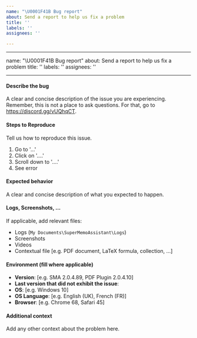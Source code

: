 ```yaml
---
name: "\U0001F41B Bug report"
about: Send a report to help us fix a problem
title: ''
labels: ''
assignees: ''

---
```


---
name: "\U0001F41B Bug report"
about: Send a report to help us fix a problem
title: ''
labels: ''
assignees: ''

---

#### Describe the bug
A clear and concise description of the issue you are experiencing. Remember, this is not a place to ask questions. For that, go to https://discord.gg/vUQhqCT.

#### Steps to Reproduce
Tell us how to reproduce this issue.

1. Go to '...'
2. Click on '....'
3. Scroll down to '....'
4. See error

#### Expected behavior
A clear and concise description of what you expected to happen.

#### Logs, Screenshots, ...
If applicable, add relevant files:
- Logs (`My Documents\SuperMemoAssistant\Logs`)
- Screenshots
- Videos
- Contextual file [e.g. PDF document, LaTeX formula, collection, ...]

#### Environment (fill where applicable)
- **Version**: [e.g. SMA 2.0.4.89, PDF Plugin 2.0.4.10]
- **Last version that did not exhibit the issue**:
- **OS**: [e.g. Windows 10]
- **OS Language**: [e.g. English (UK), French (FR)]
- **Browser**: [e.g. Chrome 68, Safari 45]

#### Additional context
Add any other context about the problem here.
